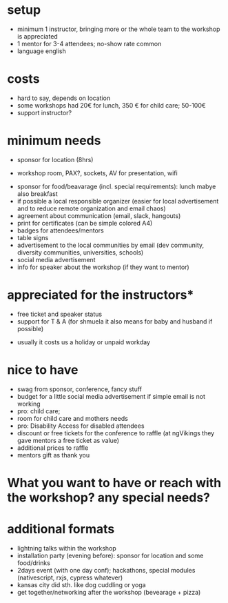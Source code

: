 # setup
* minimum 1 instructor, bringing more or the whole team to the workshop is appreciated
* 1 mentor for 3-4 attendees; no-show rate common
* language english

# costs
* hard to say, depends on location
* some workshops had 20€ for lunch, 350 € for child care; 50-100€
* support instructor?

# minimum needs
- sponsor for location (8hrs)
* workshop room, PAX?, sockets, AV for presentation, wifi
- sponsor for food/beavarage (incl. special requirements): lunch mabye also breakfast
- if possible a local responsible organizer (easier for local advertisement and to reduce remote organization and email chaos)
- agreement about communication (email, slack, hangouts)
- print for certificates (can be simple colored A4)
- badges for attendees/mentors
- table signs
- advertisement to the local communities by email (dev community, diversity communities, universities, schools)
- social media advertisement
- info for speaker about the workshop (if they want to mentor)

# appreciated for the instructors*
- free ticket and speaker status
- support for T & A (for shmuela it also means for baby and husband if possible)

* usually it costs us a holiday or unpaid workday

# nice to have
- swag from sponsor, conference, fancy stuff
- budget for a little social media advertisement if simple email is not working
- pro: child care; 
- room for child care and mothers needs
- pro: Disability Access for disabled attendees
- discount or free tickets for the conference to raffle (at ngVikings they gave mentors a free ticket as value)
- additional prices to raffle
- mentors gift as thank you

# What you want to have or reach with the workshop? any special needs? 

# additional formats
- lightning talks within the workshop
- installation party (evening before): sponsor for location and some food/drinks
- 2days event (with one day conf); hackathons, special modules (nativescript, rxjs, cypress whatever)
- kansas city did sth. like dog cuddling or yoga
- get together/networking after the workshop (bevearage + pizza)
